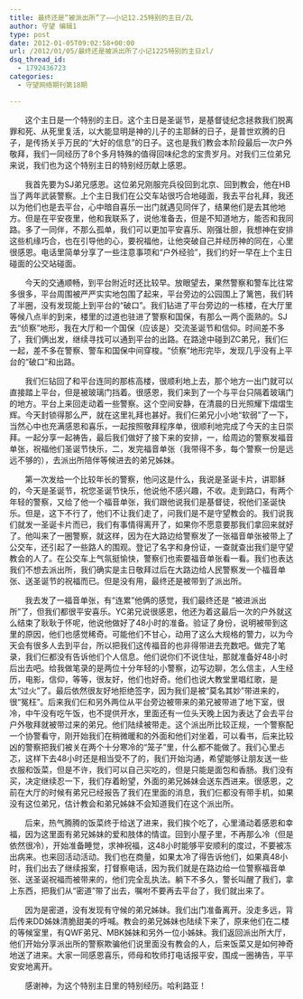 ```yaml
---
title: 最终还是“被派出所”了——小记12.25特别的主日/ZL
author: 守望 编辑1
type: post
date: 2012-01-05T09:02:58+00:00
url: /2012/01/05/最终还是被派出所了小记1225特别的主日zl/
dsq_thread_id:
  - 1792436723
categories:
  - 守望网络期刊第18期

---
```

       这个主日是一个特别的主日。这个主日是圣诞节，是基督徒纪念拯救我们脱离罪和死、从死里复活，以大能显明是神的儿子的主耶稣的日子，是普世欢腾的日子，是传扬关乎万民的“大好的信息”的日子。这也是我们教会本阶段最后一次户外敬拜，我们一同经历了8个多月特殊的值得回味纪念的宝贵岁月。对我们三位弟兄来说，我们也为这个特别主日的特别经历献上感恩。<!--more-->

       我首先要为SJ弟兄感恩。这位弟兄刚服完兵役回到北京、回到教会，他在HB当了两年武装警察。上个主日我们在公交车站很巧合地碰面，我去平台礼拜，我还以为他们也是去平台，心中暗自喜乐一出门就遇见同伴了，结果他们是去其他地方。但是在平安夜里，他和我联系了，说他准备去，但是不知道地方，能否和我同路。多了一同伴，不那么孤单，我们可以更加平安喜乐、刚强壮胆，我想神在安排这些机缘巧合，也在引导他的心，要祝福他，让他突破自己并经历神的同在，心里很感恩。电话里简单分享了一些注意事项和“户外经验”，我们约好一早在上个主日碰面的公交站碰面。

       今天的交通顺畅，到平台附近时还比较早。放眼望去，果然警察和警车比往常多很多，平台周围被严严实实地包围了起来，平台旁边的公园围上了篱笆，我们转了半圈，没有发现能上到平台的“破口”。我们钻进了平台旁边的一栋楼，在大厅里等候八点半的到来，楼里的过道也驻进了警察和国保，有那么一两个面熟的。SJ去“侦察”地形，我在大厅和一个国保（应该是）交流圣诞节和信仰。时间差不多了，我们俩出发，继续寻找可以通到平台的出路。在路途中碰到ZC弟兄，我们仨一起，差不多在警察、警车和国保中间穿梭。“侦察”地形完毕，发现几乎没有上平台的“破口”和出路。

       我们仨钻回了和平台连同的那栋高楼，很顺利地上去，那个地方一出门就可以直接踏上平台，但是被玻璃门挡着。很感恩，我们来到了一个与平台只隔着玻璃门的地方。平台上来回走动着一些警察。这个空间安静，在清晨的日光照耀下熠熠生辉。今天封锁得那么严，就在这里礼拜也甚好。我们仨弟兄小小地“软弱”了一下，当然心中也充满感恩和喜乐，一起按照敬拜程序单，很顺利地完成了今天的主日崇拜。一起分享一起祷告，最后我们做好了接下来的安排，一，给周边的警察发福音单张，祝福他们圣诞节快乐，二，发完福音单张（我带得不多，每个警察一份是远远不够的），去派出所陪伴等候进去的弟兄姊妹。

       第一次发给一个比较年长的警察，他问这是什么，我说是圣诞卡片，讲耶稣的，今天是圣诞节，祝您圣诞节快乐，他说他不感兴趣，不收。走到路口，有两个年轻的警察，又给了他一个福音单张，我们跟他说我们是基督徒，祝他们圣诞快乐。但是，这下不行了，他们不让我们走了，问我们是不是守望教会的。我们说我们就发一圣诞卡片而已，我们有事情得离开了，如果你不愿意要那我们拿回来就好了。他叫来了一圈警察，就这样，因为在大路边给警察发了一张福音单张被带上了公交车，还引起了一些路人的围观。登记了名字和身份证，一查就查出我们是守望教会的人了。在公交车上气氛挺愉快，警察们也索要福音单张看一看。我们也表达我们不想去派出所，我们确实是主日敬拜过后在大路边给人民警察发一个福音单张、送圣诞节的祝福而已。但是没有用，最终还是被带到了派出所。

       我去发了一福音单张，有“连累”他俩的感觉，我们最终还是 “被进派出所”了，但我们都很平安喜乐。YC弟兄说很感恩，他还为着这最后一次的户外就这么结束了耿耿于怀呢，他说他做好了48小时的准备。验证了身份，说明被带到这里的原因，他们也感觉稀奇。可能他们不甘心，动用了这么大规格的警力，以为今天会有很多人去到平台，所以把我们这传福音的也非得带进去充数吧。做完了笔录，我们仨都没有告诉他们个人信息。他们说你们不说住址，那就准备好48小时后出去吧。给我做笔录的是两位十分年轻的小警察，边写边聊，怎么信主，人生经历，电影，信仰，等等，很友好，他们也好奇。他们也说大教堂里唱红歌，是太“过火”了。最后依然很友好地拒绝签字，因为我们是被“莫名其妙”带进来的，很“冤枉”。后来我们仨和另外两位从平台旁边被带来的弟兄被带进了地下室，很冷，中午没有吃午饭，也不提供开水，里面还有一位头天晚上因为表达了会去平台户外敬拜就被带过来的弟兄。他们陆续被带走。这个派出所比较正规，一个警察配一个协警看守，刚开始我们在稍微暖和的外面和他们对坐着，可以看书，后来比较凶的警察把我们被关在两个十分寒冷的“笼子”里，什么都不能做了。我们心里忐忑，这样下去48小时还是相当受不了的，我们开始沟通，希望能够让朋友送一些衣服和饭菜，但是不许，我们可以自己买吃的，但是只能是面包和香肠。我们没有买，决定继续忍一下，我们存着盼望，外面的弟兄姊妹会送东西进来。很感恩，之前在大厅的时候有弟兄已经报告了我们在里面的消息，我们仨都没有带手机，如果没有这位弟兄，估计教会和弟兄姊妹不会知道我们在这个派出所。

       后来，热气腾腾的饭菜终于给送了进来，我们挨个吃了，心里涌动着感恩和幸福，因为这里面有弟兄姊妹的爱和肢体的情谊。回到小屋子里，不再那么冷（但是依然很冷），开始准备睡觉，求神祝福，这48小时能够平安顺利的度过，不要被冻出病来。也来回活动活动。我们也在商量，如果太冷了得告诉他们，如果真48小时，我们出去了继续报案，打督察电话，因为我们就是在路边给一位警察福音单张、送圣诞祝福而被带来的，他们完全乱执法。躺下不多久，警长叫醒了我们，拿上东西，把我们从“密道”带了出去，嘱咐不要再去平台了，我们就出来了。

       因为是密道，没有发现有守候的弟兄姊妹。我们出门准备离开。没走多远，背后传来DD姊妹清脆甜美的呼喊。教会的弟兄姊妹也陆续下来了，原来他们在二楼的等候室里，有QWF弟兄、MBK姊妹和另外一位小姊妹。我们返回派出所大厅，他们开始分享派出所的警察欺骗他们说里面没有教会的人，后来饭菜又是如何神奇地送了进来。大家一同感恩喜乐，师母和牧师打电话报平安，围成一圈祷告，平平安安地离开。

       感谢神，为这个特别主日里的特别经历。哈利路亚！

&nbsp;